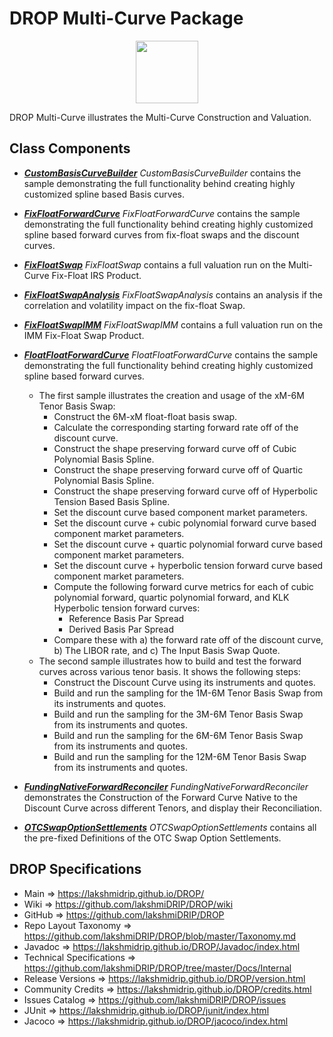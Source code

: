 # DROP Multi-Curve Package

<p align="center"><img src="https://github.com/lakshmiDRIP/DROP/blob/master/DRIP_Logo.gif?raw=true" width="100"></p>

DROP Multi-Curve illustrates the Multi-Curve Construction and Valuation.


## Class Components

 * [***CustomBasisCurveBuilder***](https://github.com/lakshmiDRIP/DROP/tree/master/src/main/java/org/drip/sample/multicurve/CustomBasisCurveBuilder.java)
 <i>CustomBasisCurveBuilder</i> contains the sample demonstrating the full functionality behind creating highly customized spline based Basis curves.

 * [***FixFloatForwardCurve***](https://github.com/lakshmiDRIP/DROP/tree/master/src/main/java/org/drip/sample/multicurve/FixFloatForwardCurve.java)
 <i>FixFloatForwardCurve</i> contains the sample demonstrating the full functionality behind creating highly customized spline based forward curves from fix-float swaps and the discount curves.

 * [***FixFloatSwap***](https://github.com/lakshmiDRIP/DROP/tree/master/src/main/java/org/drip/sample/multicurve/FixFloatSwap.java)
 <i>FixFloatSwap</i> contains a full valuation run on the Multi-Curve Fix-Float IRS Product.

 * [***FixFloatSwapAnalysis***](https://github.com/lakshmiDRIP/DROP/tree/master/src/main/java/org/drip/sample/multicurve/FixFloatSwapAnalysis.java)
 <i>FixFloatSwapAnalysis</i> contains an analysis if the correlation and volatility impact on the fix-float Swap.

 * [***FixFloatSwapIMM***](https://github.com/lakshmiDRIP/DROP/tree/master/src/main/java/org/drip/sample/multicurve/FixFloatSwapIMM.java)
 <i>FixFloatSwapIMM</i> contains a full valuation run on the IMM Fix-Float Swap Product.

 * [***FloatFloatForwardCurve***](https://github.com/lakshmiDRIP/DROP/tree/master/src/main/java/org/drip/sample/multicurve/FloatFloatForwardCurve.java)
 <i>FloatFloatForwardCurve</i> contains the sample demonstrating the full functionality behind creating highly customized spline based forward curves.
 	* The first sample illustrates the creation and usage of the xM-6M Tenor Basis Swap:
 		* Construct the 6M-xM float-float basis swap.
  		* Calculate the corresponding starting forward rate off of the discount curve.
  		* Construct the shape preserving forward curve off of Cubic Polynomial Basis Spline.
  		* Construct the shape preserving forward curve off of Quartic Polynomial Basis Spline.
  		* Construct the shape preserving forward curve off of Hyperbolic Tension Based Basis Spline.
  		* Set the discount curve based component market parameters.
  		* Set the discount curve + cubic polynomial forward curve based component market parameters.
  		* Set the discount curve + quartic polynomial forward curve based component market parameters.
  		* Set the discount curve + hyperbolic tension forward curve based component market parameters.
  		* Compute the following forward curve metrics for each of cubic polynomial forward, quartic polynomial forward, and KLK Hyperbolic tension forward curves:
  			* Reference Basis Par Spread
  			* Derived Basis Par Spread
 		* Compare these with a) the forward rate off of the discount curve, b) The LIBOR rate, and c) The Input Basis Swap Quote.
 	* The second sample illustrates how to build and test the forward curves across various tenor basis. It shows the following steps:
 		* Construct the Discount Curve using its instruments and quotes.
 		* Build and run the sampling for the 1M-6M Tenor Basis Swap from its instruments and quotes.
 		* Build and run the sampling for the 3M-6M Tenor Basis Swap from its instruments and quotes.
 		* Build and run the sampling for the 6M-6M Tenor Basis Swap from its instruments and quotes.
 		* Build and run the sampling for the 12M-6M Tenor Basis Swap from its instruments and quotes.

 * [***FundingNativeForwardReconciler***](https://github.com/lakshmiDRIP/DROP/tree/master/src/main/java/org/drip/sample/multicurve/FundingNativeForwardReconciler.java)
 <i>FundingNativeForwardReconciler</i> demonstrates the Construction of the Forward Curve Native to the Discount Curve across different Tenors, and display their Reconciliation.

 * [***OTCSwapOptionSettlements***](https://github.com/lakshmiDRIP/DROP/tree/master/src/main/java/org/drip/sample/multicurve/OTCSwapOptionSettlements.java)
 <i>OTCSwapOptionSettlements</i> contains all the pre-fixed Definitions of the OTC Swap Option Settlements.


## DROP Specifications

 * Main                     => https://lakshmidrip.github.io/DROP/
 * Wiki                     => https://github.com/lakshmiDRIP/DROP/wiki
 * GitHub                   => https://github.com/lakshmiDRIP/DROP
 * Repo Layout Taxonomy     => https://github.com/lakshmiDRIP/DROP/blob/master/Taxonomy.md
 * Javadoc                  => https://lakshmidrip.github.io/DROP/Javadoc/index.html
 * Technical Specifications => https://github.com/lakshmiDRIP/DROP/tree/master/Docs/Internal
 * Release Versions         => https://lakshmidrip.github.io/DROP/version.html
 * Community Credits        => https://lakshmidrip.github.io/DROP/credits.html
 * Issues Catalog           => https://github.com/lakshmiDRIP/DROP/issues
 * JUnit                    => https://lakshmidrip.github.io/DROP/junit/index.html
 * Jacoco                   => https://lakshmidrip.github.io/DROP/jacoco/index.html
